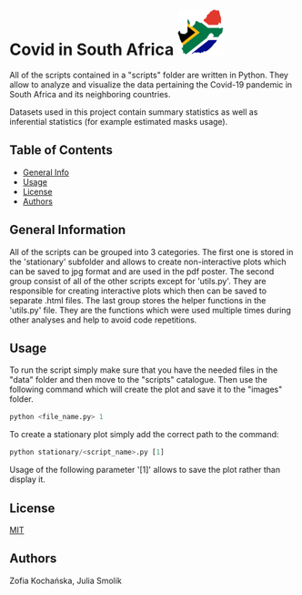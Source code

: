 # Covid in South Africa <img src="https://github.com/zofiakk/project_DAV/blob/master/images/Flag-map_of_South_Africa.svg.png" width="80" height="80">

All of the scripts contained in a "scripts" folder are written in Python. They allow to analyze and visualize the data pertaining the Covid-19 pandemic in South Africa and its neighboring countries.

Datasets used in this project contain summary statistics as well as inferential statistics (for example estimated masks usage).

## Table of Contents
* [General Info](#general-information)
* [Usage](#usage)
* [License](#license)
* [Authors](#authors)

## General Information

All of the scripts can be grouped into 3 categories. The first one is stored in the 'stationary' subfolder and allows to create non-interactive plots which can be saved to jpg format and are used in the pdf poster.
The second group consist of all of the other scripts except for 'utils.py'. They are responsible for creating interactive plots which then can be saved to separate .html files. 
The last group stores the helper functions in the 'utils.py' file. They are the functions which were used multiple times during other analyses and help to avoid code repetitions. 

## Usage
To run the script simply make sure that you have the needed files in the "data" folder and then move to the "scripts" catalogue. Then use the following command which will create the plot and save it to the "images" folder.

```python 
python <file_name.py> 1
```

To create a stationary plot simply add the correct path to the command:

```python 
python stationary/<script_name>.py [1]
```
Usage of the following parameter '[1]' allows to save the plot rather than display it.

## License
[MIT](https://choosealicense.com/licenses/mit/)

## Authors
Zofia Kochańska, 
Julia Smolik
